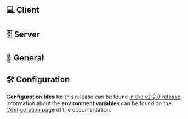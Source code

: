 ## 💻 Client

<!-- Changes to the client -->

## 🗄 Server

<!-- Changes to the server -->

## 📣 General

<!-- General changes which might affect both, client & server -->

## 🛠 Configuration

**Configuration files** for this release can be found [in the v2.2.0 release](https://github.com/Dudrie/Tutor-Management-System/releases/download/2.2.0/config_2.2.0.zip). Information about the **environment variables** can be found on the [Configuration page](https://dudrie.github.io/Tutor-Management-System/docs/setup/configuration/#environment-variables) of the documentation.

<!-- Include a link to the current config files OR a note that this release contains new config files. -->
